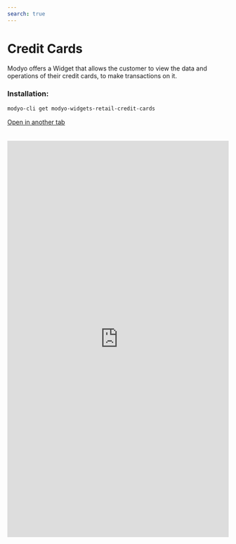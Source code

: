 ```yaml
---
search: true
---
```


# Credit Cards

Modyo offers a Widget that allows the customer to view the data and operations of their credit cards, to make transactions on it.

### Installation:

```bash
modyo-cli get modyo-widgets-retail-credit-cards
```

[Open in another tab](https://widgets-es.modyo.com/personas/tarjetas-de-credito)

 <iframe id="widgetFrame" src="https://widgets-es.modyo.com/personas/tarjetas-de-credito" width="100%"  frameBorder="0"  style="min-height:900px;overflow:auto;margin-top:20px;"/> 

| Functionality                 | Description                                                                                                                                                                                                                                                        |
|:------------------------------|:-------------------------------------------------------------------------------------------------------------------------------------------------------------------------------------------------------------------------------------------------------------------|
| Summary of Card de Crédito | Presents a summary of the credit card status. <br> <br> The specific information associated with the balances (available, used and total quota) is presented numerically and graphically.                                                                    |
| Balance Query             | This query shows the specific card quotas by currency type, plus expense indicators compared to the available quota.                                                                                                                |
| Statement of Account              | Displays the statement with the movements of the last billed period for a credit card.                                                                                                                                                          |
| Last moves           | Displays all national and international movements that are not invoiced.                                                                                                                                                                                |
| Pay off debt                   | Corresponds to the debt payment functionality. <br> <br> This debt payment can be total or partial. <br> <br> Click on this button will take the Card Payment Widget, where you can select the domestic or international debt payment option. |

 <script> 

 export default {
 mounted () {

 function setFrameHeightCo (id, ht) {
 var ifrm = document.getElementById (id);
 if (ifrm) {
 ifrm.style.height = ht + 4 + "px";
 }
 }
 //iframed document sends its height using postMessage
 function HandleDoCheightMsg (e) {
 //check origin
 if (e.origin === 'https://widgets-es.modyo.com') {
 //parse data
 var data = json.parse (e.data);

 console.log ('data: ', data)
 //check data object
 if (data ['doChight']) {
 setFrameHeightCo ('WidgetFrame', data ['DoChight']);
 } else {
 SetFrameHeightCo ('WidgetFrame', 700);
 }
 }
 }

 //assign message handler
 if (Window.addEventListener) {
 Window.addEventListener ('message', HandleDoCheightMSG, false);
 }
 }
 }

 </script> 
